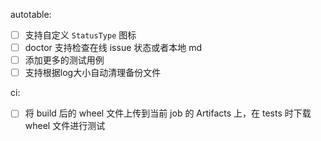 autotable:
 - [ ] 支持自定义 `StatusType` 图标
 - [ ] doctor 支持检查在线 issue 状态或者本地 md
 - [ ] 添加更多的测试用例
 - [ ] 支持根据log大小自动清理备份文件

ci:
 - [ ] 将 build 后的 wheel 文件上传到当前 job 的 Artifacts 上，在 tests 时下载 wheel 文件进行测试